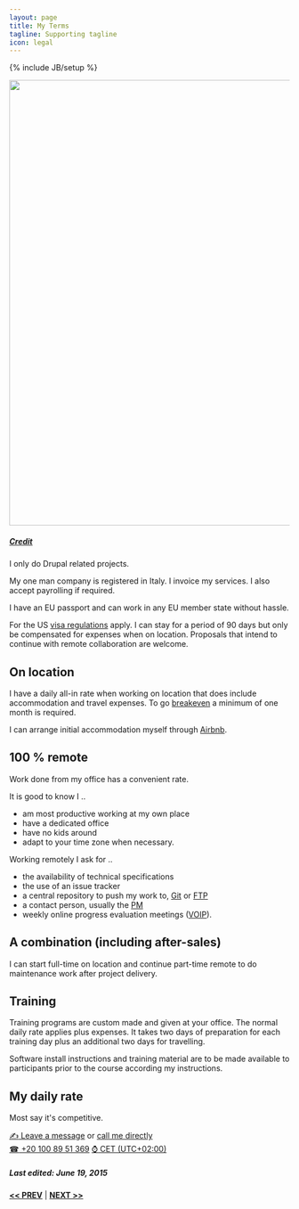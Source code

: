 ```yaml
---
layout: page
title: My Terms
tagline: Supporting tagline
icon: legal
---
```

{% include JB/setup %}

<a href="https://www.flickr.com/photos/24oranges/14417293308" title="View photo on Flickr" target="_blank"><img src="https://farm4.staticflickr.com/3913/14417293308_c1b42b26b4_b.jpg" style="width: 800px;"></a><br />
<h5><a href="https://www.flickr.com/people/24oranges/" title="View user on Flickr" target="_blank">Credit</a></h5>

I only do Drupal related projects.

My one man company is registered in Italy. I invoice my services. I also accept payrolling if required.

I have an EU passport and can work in any EU member state without hassle.

For the US [visa regulations](http://travel.state.gov/content/visas/english/visit/visa-waiver-program.html) apply. I can stay for a period of 90 days but only be compensated for expenses when on location. Proposals that intend to continue with remote collaboration are welcome.


## On location

I have a daily all-in rate when working on location that does include accommodation and travel expenses. To go [breakeven](https://en.wikipedia.org/wiki/Break-even) a minimum of one month is required.

I can arrange initial accommodation myself through [Airbnb](https://www.airbnb.com/users/show/7889468).


## 100 % remote

Work done from my office has a convenient rate.

It is good to know I ..

- am most productive working at my own place
- have a dedicated office
- have no kids around
- adapt to your time zone when necessary.

Working remotely I ask for ..

- the availability of technical specifications
- the use of an issue tracker
- a central repository to push my work to, [Git](https://git-scm.com/) or [FTP](https://en.wikipedia.org/wiki/File_Transfer_Protocol)
- a contact person, usually the [PM](https://en.wikipedia.org/?title=Project_manager)
- weekly online progress evaluation meetings ([VOIP](https://en.wikipedia.org/wiki/Voice_over_IP)).


## A combination (including after-sales)

I can start full-time on location and continue part-time remote to do maintenance work after project delivery.


## Training

Training programs are custom made and given at your office. The normal daily rate applies plus expenses. It takes two days of preparation for each training day plus an additional two days for travelling.

Software install instructions and training material are to be made available to participants prior to the course according my instructions.


## My daily rate

Most say it's competitive.

<a href="http://www.mousewheel.net/contact" target="_blank" title="My contact form on mousewheel.net"><span class="signs">✍</span> Leave a message</a> or <a href="tel:+201008951369">call me directly<br />
<span class="signs">☎</span> +20 100 89 51 369</a> <a href="https://www.timeanddate.com/worldclock/italy/milan" target="_blank"><span class="signs">⌚</span> CET (UTC+02:00)</a>

##### Last edited: June 19, 2015

<a href="/past.html#top" title="Past experiences"><b><< PREV</b></a> &#124; <a href="/#top" title="Home"><b>NEXT >></b></a>
